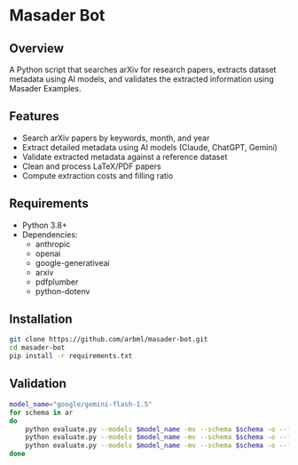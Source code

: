 # Masader Bot

## Overview
A Python script that searches arXiv for research papers, extracts dataset metadata using AI models, and validates the extracted information using Masader Examples.

## Features
- Search arXiv papers by keywords, month, and year
- Extract detailed metadata using AI models (Claude, ChatGPT, Gemini)
- Validate extracted metadata against a reference dataset
- Clean and process LaTeX/PDF papers
- Compute extraction costs and filling ratio

## Requirements
- Python 3.8+
- Dependencies: 
  - anthropic
  - openai
  - google-generativeai
  - arxiv
  - pdfplumber
  - python-dotenv

## Installation
```bash
git clone https://github.com/arbml/masader-bot.git
cd masader-bot
pip install -r requirements.txt
```

## Validation
```bash
model_name="google/gemini-flash-1.5"
for schema in ar
do
    python evaluate.py --models $model_name -mv --schema $schema -o --few_shot 0 --results_path results_pdf_docling --use_pdf --pdf_mode docling
    python evaluate.py --models $model_name -mv --schema $schema -o --few_shot 0 --results_path results_pdf_plumber --use_pdf --pdf_mode plumber
    python evaluate.py --models $model_name -mv --schema $schema -o --few_shot 0 --results_path results_latex
done

```